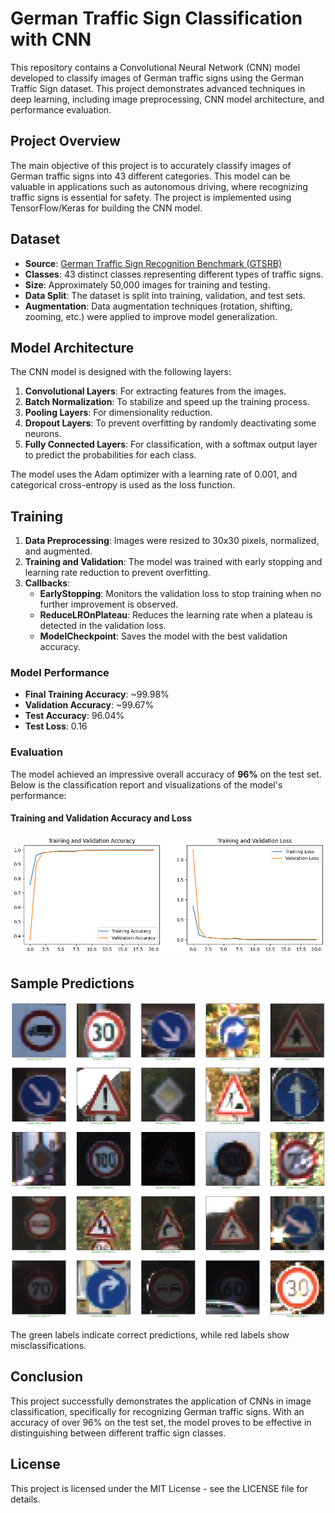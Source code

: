 # German Traffic Sign Classification with CNN

This repository contains a Convolutional Neural Network (CNN) model developed to classify images of German traffic signs using the German Traffic Sign dataset. This project demonstrates advanced techniques in deep learning, including image preprocessing, CNN model architecture, and performance evaluation.

## Project Overview

The main objective of this project is to accurately classify images of German traffic signs into 43 different categories. This model can be valuable in applications such as autonomous driving, where recognizing traffic signs is essential for safety. The project is implemented using TensorFlow/Keras for building the CNN model.

## Dataset

- **Source**: [German Traffic Sign Recognition Benchmark (GTSRB)](http://benchmark.ini.rub.de/?section=gtsrb&subsection=dataset)
- **Classes**: 43 distinct classes representing different types of traffic signs.
- **Size**: Approximately 50,000 images for training and testing.
- **Data Split**: The dataset is split into training, validation, and test sets.
- **Augmentation**: Data augmentation techniques (rotation, shifting, zooming, etc.) were applied to improve model generalization.

## Model Architecture

The CNN model is designed with the following layers:
1. **Convolutional Layers**: For extracting features from the images.
2. **Batch Normalization**: To stabilize and speed up the training process.
3. **Pooling Layers**: For dimensionality reduction.
4. **Dropout Layers**: To prevent overfitting by randomly deactivating some neurons.
5. **Fully Connected Layers**: For classification, with a softmax output layer to predict the probabilities for each class.

The model uses the Adam optimizer with a learning rate of 0.001, and categorical cross-entropy is used as the loss function.

## Training

1. **Data Preprocessing**: Images were resized to 30x30 pixels, normalized, and augmented.
2. **Training and Validation**: The model was trained with early stopping and learning rate reduction to prevent overfitting.
3. **Callbacks**:
    - **EarlyStopping**: Monitors the validation loss to stop training when no further improvement is observed.
    - **ReduceLROnPlateau**: Reduces the learning rate when a plateau is detected in the validation loss.
    - **ModelCheckpoint**: Saves the model with the best validation accuracy.

### Model Performance

- **Final Training Accuracy**: ~99.98%
- **Validation Accuracy**: ~99.67%
- **Test Accuracy**: 96.04%
- **Test Loss**: 0.16

### Evaluation

The model achieved an impressive overall accuracy of **96%** on the test set. Below is the classification report and visualizations of the model's performance:


#### Training and Validation Accuracy and Loss

![Training and Validation Accuracy,Loss](TrainingandValidationAccuracyandLoss.png)

## Sample Predictions

![Sample Predictions](sample_predictions.png)

The green labels indicate correct predictions, while red labels show misclassifications.

## Conclusion

This project successfully demonstrates the application of CNNs in image classification, specifically for recognizing German traffic signs. With an accuracy of over 96% on the test set, the model proves to be effective in distinguishing between different traffic sign classes.

## License

This project is licensed under the MIT License - see the LICENSE file for details.